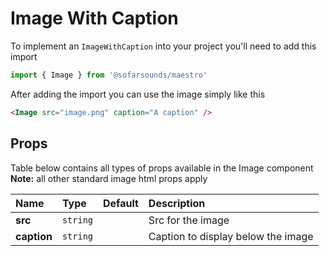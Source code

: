 # Image With Caption

To implement an `ImageWithCaption` into your project you'll need to add this import
```js
import { Image } from '@sofarsounds/maestro'
```

After adding the import you can use the image simply like this
```html
<Image src="image.png" caption="A caption" />
```

## Props
Table below contains all types of props available in the Image component  
**Note:** all other standard image html props apply

| Name          | Type     | Default         | Description                      |
| :------------ | :-----   | :-------------- | :------------------------------- |
| **src**       | `string` |                 | Src for the image
| **caption**   | `string` |                 | Caption to display below the image
